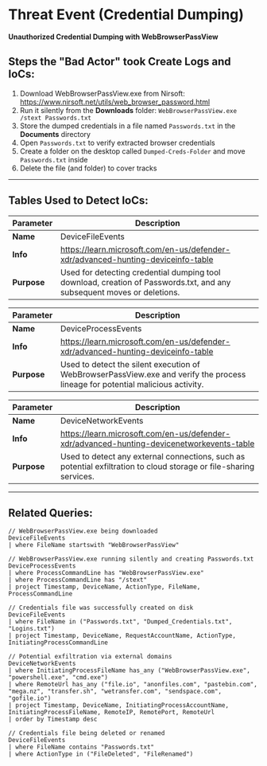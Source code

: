 # Threat Event (Credential Dumping)
**Unauthorized Credential Dumping with WebBrowserPassView**

## Steps the "Bad Actor" took Create Logs and IoCs:
1. Download WebBrowserPassView.exe from Nirsoft: https://www.nirsoft.net/utils/web_browser_password.html
2. Run it silently from the **Downloads** folder: ```WebBrowserPassView.exe /stext Passwords.txt```
3. Store the dumped credentials in a file named ```Passwords.txt``` in the **Documents** directory
4. Open ```Passwords.txt``` to verify extracted browser credentials
6. Create a folder on the desktop called ```Dumped-Creds-Folder``` and move ```Passwords.txt``` inside
7. Delete the file (and folder) to cover tracks

---

## Tables Used to Detect IoCs:
| **Parameter**       | **Description**                                                              |
|---------------------|------------------------------------------------------------------------------|
| **Name**            | DeviceFileEvents                                                             |
| **Info**            | https://learn.microsoft.com/en-us/defender-xdr/advanced-hunting-deviceinfo-table |
| **Purpose**         | Used for detecting credential dumping tool download, creation of Passwords.txt, and any subsequent moves or deletions. |

| **Parameter**       | **Description**                                                              |
|---------------------|------------------------------------------------------------------------------|
| **Name**            | DeviceProcessEvents                                                          |
| **Info**            | https://learn.microsoft.com/en-us/defender-xdr/advanced-hunting-deviceinfo-table |
| **Purpose**         | Used to detect the silent execution of WebBrowserPassView.exe and verify the process lineage for potential malicious activity. |

| **Parameter**       | **Description**                                                              |
|---------------------|------------------------------------------------------------------------------|
| **Name**            | DeviceNetworkEvents                                                          |
| **Info**            | https://learn.microsoft.com/en-us/defender-xdr/advanced-hunting-devicenetworkevents-table |
| **Purpose**         | Used to detect any external connections, such as potential exfiltration to cloud storage or file-sharing services. |

---

## Related Queries:
```kql
// WebBrowserPassView.exe being downloaded
DeviceFileEvents
| where FileName startswith "WebBrowserPassView"

// WebBrowserPassView.exe running silently and creating Passwords.txt
DeviceProcessEvents
| where ProcessCommandLine has "WebBrowserPassView.exe"
| where ProcessCommandLine has "/stext"
| project Timestamp, DeviceName, ActionType, FileName, ProcessCommandLine

// Credentials file was successfully created on disk
DeviceFileEvents
| where FileName in ("Passwords.txt", "Dumped_Credentials.txt", "Logins.txt")
| project Timestamp, DeviceName, RequestAccountName, ActionType, InitiatingProcessCommandLine

// Potential exfiltration via external domains
DeviceNetworkEvents
| where InitiatingProcessFileName has_any ("WebBrowserPassView.exe", "powershell.exe", "cmd.exe")
| where RemoteUrl has_any ("file.io", "anonfiles.com", "pastebin.com", "mega.nz", "transfer.sh", "wetransfer.com", "sendspace.com", "gofile.io")
| project Timestamp, DeviceName, InitiatingProcessAccountName, InitiatingProcessFileName, RemoteIP, RemotePort, RemoteUrl
| order by Timestamp desc

// Credentials file being deleted or renamed
DeviceFileEvents
| where FileName contains "Passwords.txt"
| where ActionType in ("FileDeleted", "FileRenamed")
